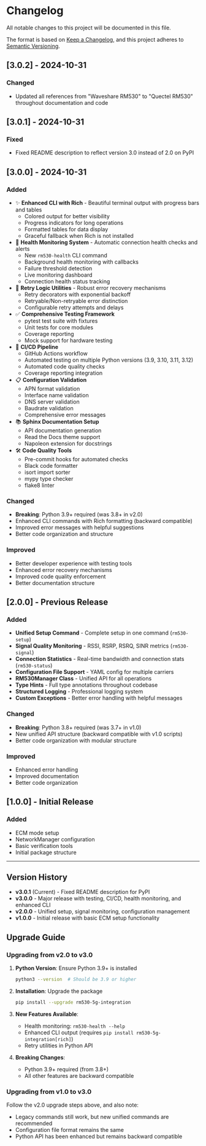 # Changelog

All notable changes to this project will be documented in this file.

The format is based on [Keep a Changelog](https://keepachangelog.com/en/1.0.0/),
and this project adheres to [Semantic Versioning](https://semver.org/spec/v2.0.0.html).

## [3.0.2] - 2024-10-31

### Changed
- Updated all references from "Waveshare RM530" to "Quectel RM530" throughout documentation and code

## [3.0.1] - 2024-10-31

### Fixed
- Fixed README description to reflect version 3.0 instead of 2.0 on PyPI

## [3.0.0] - 2024-10-31

### Added
- ✨ **Enhanced CLI with Rich** - Beautiful terminal output with progress bars and tables
  - Colored output for better visibility
  - Progress indicators for long operations
  - Formatted tables for data display
  - Graceful fallback when Rich is not installed
- 🏥 **Health Monitoring System** - Automatic connection health checks and alerts
  - New `rm530-health` CLI command
  - Background health monitoring with callbacks
  - Failure threshold detection
  - Live monitoring dashboard
  - Connection health status tracking
- 🔄 **Retry Logic Utilities** - Robust error recovery mechanisms
  - Retry decorators with exponential backoff
  - Retryable/Non-retryable error distinction
  - Configurable retry attempts and delays
- ✅ **Comprehensive Testing Framework**
  - pytest test suite with fixtures
  - Unit tests for core modules
  - Coverage reporting
  - Mock support for hardware testing
- 🚀 **CI/CD Pipeline**
  - GitHub Actions workflow
  - Automated testing on multiple Python versions (3.9, 3.10, 3.11, 3.12)
  - Automated code quality checks
  - Coverage reporting integration
- 📋 **Configuration Validation**
  - APN format validation
  - Interface name validation
  - DNS server validation
  - Baudrate validation
  - Comprehensive error messages
- 📚 **Sphinx Documentation Setup**
  - API documentation generation
  - Read the Docs theme support
  - Napoleon extension for docstrings
- 🛠️ **Code Quality Tools**
  - Pre-commit hooks for automated checks
  - Black code formatter
  - isort import sorter
  - mypy type checker
  - flake8 linter

### Changed
- **Breaking**: Python 3.9+ required (was 3.8+ in v2.0)
- Enhanced CLI commands with Rich formatting (backward compatible)
- Improved error messages with helpful suggestions
- Better code organization and structure

### Improved
- Better developer experience with testing tools
- Enhanced error recovery mechanisms
- Improved code quality enforcement
- Better documentation structure

## [2.0.0] - Previous Release

### Added
- **Unified Setup Command** - Complete setup in one command (`rm530-setup`)
- **Signal Quality Monitoring** - RSSI, RSRP, RSRQ, SINR metrics (`rm530-signal`)
- **Connection Statistics** - Real-time bandwidth and connection stats (`rm530-status`)
- **Configuration File Support** - YAML config for multiple carriers
- **RM530Manager Class** - Unified API for all operations
- **Type Hints** - Full type annotations throughout codebase
- **Structured Logging** - Professional logging system
- **Custom Exceptions** - Better error handling with helpful messages

### Changed
- **Breaking**: Python 3.8+ required (was 3.7+ in v1.0)
- New unified API structure (backward compatible with v1.0 scripts)
- Better code organization with modular structure

### Improved
- Enhanced error handling
- Improved documentation
- Better code organization

## [1.0.0] - Initial Release

### Added
- ECM mode setup
- NetworkManager configuration
- Basic verification tools
- Initial package structure

---

## Version History

- **v3.0.1** (Current) - Fixed README description for PyPI
- **v3.0.0** - Major release with testing, CI/CD, health monitoring, and enhanced CLI
- **v2.0.0** - Unified setup, signal monitoring, configuration management
- **v1.0.0** - Initial release with basic ECM setup functionality

## Upgrade Guide

### Upgrading from v2.0 to v3.0

1. **Python Version**: Ensure Python 3.9+ is installed
   ```bash
   python3 --version  # Should be 3.9 or higher
   ```

2. **Installation**: Upgrade the package
   ```bash
   pip install --upgrade rm530-5g-integration
   ```

3. **New Features Available**:
   - Health monitoring: `rm530-health --help`
   - Enhanced CLI output (requires `pip install rm530-5g-integration[rich]`)
   - Retry utilities in Python API

4. **Breaking Changes**:
   - Python 3.9+ required (from 3.8+)
   - All other features are backward compatible

### Upgrading from v1.0 to v3.0

Follow the v2.0 upgrade steps above, and also note:
- Legacy commands still work, but new unified commands are recommended
- Configuration file format remains the same
- Python API has been enhanced but remains backward compatible

